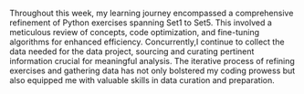 Throughout this week, my learning journey encompassed a comprehensive refinement of Python exercises spanning Set1 to Set5. This involved a meticulous review of concepts, code optimization, and fine-tuning algorithms for enhanced efficiency. Concurrently,I continue to collect the data needed for the data project, sourcing and curating pertinent information crucial for meaningful analysis. The iterative process of refining exercises and gathering data has not only bolstered my coding prowess but also equipped me with valuable skills in data curation and preparation. 